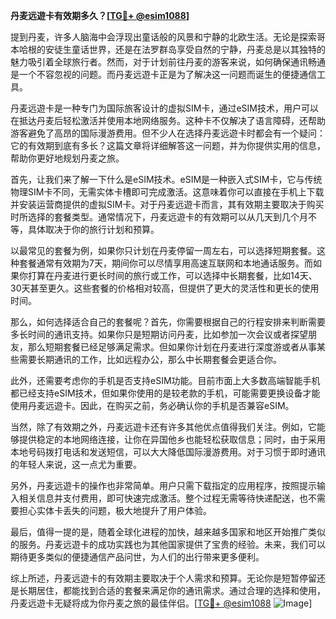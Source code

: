**丹麦远遊卡有效期多久？[[TG💪+ @esim1088](https://t.me/s/esim1088)]**

提到丹麦，许多人脑海中会浮现出童话般的风景和宁静的北欧生活。无论是探索哥本哈根的安徒生童话世界，还是在法罗群岛享受自然的宁静，丹麦总是以其独特的魅力吸引着全球旅行者。然而，对于计划前往丹麦的游客来说，如何确保通讯畅通是一个不容忽视的问题。而丹麦远遊卡正是为了解决这一问题而诞生的便捷通信工具。

丹麦远遊卡是一种专门为国际旅客设计的虚拟SIM卡，通过eSIM技术，用户可以在抵达丹麦后轻松激活并使用本地网络服务。这种卡不仅解决了语言障碍，还帮助游客避免了高昂的国际漫游费用。但不少人在选择丹麦远遊卡时都会有一个疑问：它的有效期到底有多长？这篇文章将详细解答这一问题，并为你提供实用的信息，帮助你更好地规划丹麦之旅。

首先，让我们来了解一下什么是eSIM技术。eSIM是一种嵌入式SIM卡，它与传统物理SIM卡不同，无需实体卡槽即可完成激活。这意味着你可以直接在手机上下载并安装运营商提供的虚拟SIM卡。对于丹麦远遊卡而言，其有效期主要取决于购买时所选择的套餐类型。通常情况下，丹麦远遊卡的有效期可以从几天到几个月不等，具体取决于你的旅行计划和预算。

以最常见的套餐为例，如果你只计划在丹麦停留一周左右，可以选择短期套餐。这种套餐通常有效期为7天，期间你可以尽情享用高速互联网和本地通话服务。而如果你打算在丹麦进行更长时间的旅行或工作，可以选择中长期套餐，比如14天、30天甚至更久。这些套餐的价格相对较高，但提供了更大的灵活性和更长的使用时间。

那么，如何选择适合自己的套餐呢？首先，你需要根据自己的行程安排来判断需要多长时间的通讯支持。如果你只是短期访问丹麦，比如参加一次会议或者探望朋友，那么短期套餐已经足够满足需求。但如果你计划在丹麦进行深度游或者从事某些需要长期通讯的工作，比如远程办公，那么中长期套餐会更适合你。

此外，还需要考虑你的手机是否支持eSIM功能。目前市面上大多数高端智能手机都已经支持eSIM技术，但如果你使用的是较老款的手机，可能需要更换设备才能使用丹麦远遊卡。因此，在购买之前，务必确认你的手机是否兼容eSIM。

当然，除了有效期之外，丹麦远遊卡还有许多其他优点值得我们关注。例如，它能够提供稳定的本地网络连接，让你在异国他乡也能轻松获取信息；同时，由于采用本地号码拨打电话和发送短信，可以大大降低国际漫游费用。对于习惯于即时通讯的年轻人来说，这一点尤为重要。

另外，丹麦远遊卡的操作也非常简单。用户只需下载指定的应用程序，按照提示输入相关信息并支付费用，即可快速完成激活。整个过程无需等待快递配送，也不需要担心实体卡丢失的问题，极大地提升了用户体验。

最后，值得一提的是，随着全球化进程的加快，越来越多国家和地区开始推广类似的服务。丹麦远遊卡的成功实践也为其他国家提供了宝贵的经验。未来，我们可以期待更多类似的便捷通信产品问世，为人们的出行带来更多便利。

综上所述，丹麦远遊卡的有效期主要取决于个人需求和预算。无论你是短暂停留还是长期居住，都能找到合适的套餐来满足你的通讯需求。通过合理的选择和使用，丹麦远遊卡无疑将成为你丹麦之旅的最佳伴侣。[[TG💪+ @esim1088](https://t.me/s/esim1088) ![Image](https://i.postimg.cc/4NQfJmqS/Snipaste-2025-05-13-00-14-12.png)]